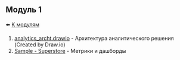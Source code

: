 ## Модуль 1

:arrow_left: [К модулям](https://github.com/RaM0x1010/DE-101)

1. [analytics_archt.drawio](https://github.com/RaM0x1010/DE-101/blob/master/Module1/analytics_archt.drawio) - Архитектура аналитического решения (Created by Draw.io)
2. [Sample - Superstore](https://github.com/RaM0x1010/DE-101/blob/master/Module1/Sample%20-%20Superstore.xlsx) - Метрики и дашборды